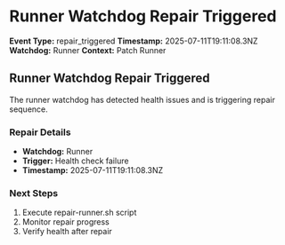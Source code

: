 # Runner Watchdog Repair Triggered

**Event Type:** repair_triggered
**Timestamp:** 2025-07-11T19:11:08.3NZ
**Watchdog:** Runner
**Context:** Patch Runner


## Runner Watchdog Repair Triggered

The runner watchdog has detected health issues and is triggering repair sequence.

### Repair Details
- **Watchdog:** Runner
- **Trigger:** Health check failure
- **Timestamp:** 2025-07-11T19:11:08.3NZ

### Next Steps
1. Execute repair-runner.sh script
2. Monitor repair progress
3. Verify health after repair


